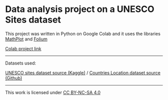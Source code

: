 # Data analysis project on a UNESCO Sites dataset

This project was written in Python on Google Colab and it uses the libraries [MathPlot](https://matplotlib.org/) and [Folium](https://python-visualization.github.io/folium/latest/)

[Colab project link](https://colab.research.google.com/drive/1WghANynHFejoJIftp8GaSmyI9MOyMfRG?usp=sharing)

---
Datasets used:

[UNESCO sites dataset source (Kaggle)](https://www.kaggle.com/datasets/rishabhbhartiya/unesco-world-heritage-updated-2024) / [Countries Location dataset source (Github)](https://github.com/grafana/worldmap-panel/blob/master/src/data/countries.json)

---

This work is licensed under [CC BY-NC-SA 4.0](https://creativecommons.org/licenses/by-nc-sa/4.0/?ref=chooser-v1) 
